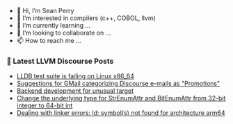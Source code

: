 - 👋 Hi, I’m Sean Perry
- 👀 I’m interested in compilers (c++, COBOL, llvm)
- 🌱 I’m currently learning ...
- 💞️ I’m looking to collaborate on ...
- 📫 How to reach me ...

<!---
s66perry/s66perry is a ✨ special ✨ repository because its `README.md` (this file) appears on your GitHub profile.
You can click the Preview link to take a look at your changes.
--->
### 📕 Latest LLVM Discourse Posts

<!-- DISCOURSE-LLVM:START -->
- [LLDB test suite is failing on Linux x86_64](https://llvm.discourse.group/t/lldb-test-suite-is-failing-on-linux-x86-64/5696/1)
- [Suggestions for GMail categorizing Discourse e-mails as &quot;Promotions&quot;](https://llvm.discourse.group/t/suggestions-for-gmail-categorizing-discourse-e-mails-as-promotions/5694/1)
- [Backend development for unusual target](https://llvm.discourse.group/t/backend-development-for-unusual-target/5646/4)
- [Change the underlying type for StrEnumAttr and BitEnumAttr from 32-bit integer to 64-bit int](https://llvm.discourse.group/t/change-the-underlying-type-for-strenumattr-and-bitenumattr-from-32-bit-integer-to-64-bit-int/5692/1)
- [Dealing with linker errors: ld: symbol&lpar;s&rpar; not found for architecture arm64](https://llvm.discourse.group/t/dealing-with-linker-errors-ld-symbol-s-not-found-for-architecture-arm64/5688/1)
<!-- DISCOURSE-LLVM:END -->
